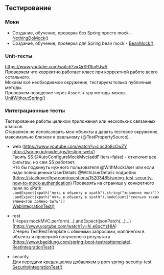 ## Тестирование

### Моки
* Создание, обучение, проверка без Spring просто mock - [NothingDoMock()](src/test/java/com/example/learntest/service/PersonServiceTest_NothingDoMock.java)
* Создание, обучение, проверка для Spring bean mock  - [BeanMock()](src/test/java/com/example/learntest/service/PersonServiceTest_SpringMock.java)

### Unit-тесты
https://www.youtube.com/watch?v=QrSR1fm9JwA  
Проверяем что корректно работает класс при корректной работе всего остального.  
Мокаем всё необходиемое окружение, тестируем только публичные методы.  
Проверяем поведение через Assert + spy методы моков.  
[UnitWithoutSpring()](src/test/java/com/example/learntest/service/PersonServiceTest_Unit.java)
 
### Интеграционные тесты
Тестирование работы целиком приложения или нескольких связанных классов.  
Стараемся не использовать мок-объекты а давать тестовое окружение, максимально близкое к реальному (@TestPropertySource).  
* web  (https://www.youtube.com/watch?v=Lnc3o8cCwZY https://spring.io/guides/gs/testing-web/)  
Гасить SS @AutoConfigureMockMvc(addFilters=false) - отключит все фильтры, но сам SS работает.  
Что бы подкинуть нужного пользователя @WithMockUser или если надо полноценный UserDetails @WithUserDetails подробно (https://stackoverflow.com/questions/15203485/spring-test-security-how-to-mock-authentication)
Проверять на странице у конкретного поля по xPath:  
```.andExpect(xpath("путь к объекту в xpath").string("значение поля")) ```    
```.andExpect(xpath("путь к объекту в xpath").nodeCount("сколько таких элементов должно быть")) ```  
[WebIntegrationTest()](src/test/java/com/example/learntest/WebIntegrationTest.java)


* rest  
1.Через mockMVC.perform(...).andExpect(jsonPatch(...)...) (https://www.youtube.com/watch?v=N_e8qcYzHIA)    
2.Через TestRestTemplate с обыными запросами, маппингом в объекты и проверкой полученного результата (https://www.baeldung.com/spring-boot-testresttemplate).  
[RestIntegrationTest()](src/test/java/com/example/learntest/RestIntegrationTest.java)  


* security  
Для передачи креденшелов добавляем в pom spring-security-test  
[SecurityIntegrationTest()](src/test/java/com/example/learntest/SecurityIntegrationTest.java)



